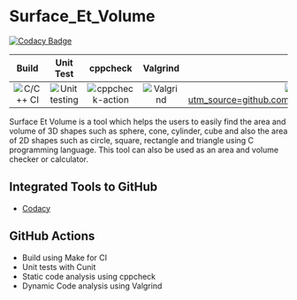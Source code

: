 # Surface_Et_Volume

[![Codacy Badge](https://api.codacy.com/project/badge/Grade/ddcb6b29ca28468b8a6ec275b199f6c3)](https://app.codacy.com/gh/stepin105169/Surface_Et_Volume?utm_source=github.com&utm_medium=referral&utm_content=stepin105169/Surface_Et_Volume&utm_campaign=Badge_Grade)

|Build|Unit Test|cppcheck|Valgrind|Codacy|
|:--:|:--:|:--:|:--:|:--:|
|![C/C++ CI](https://github.com/stepin105169/sample/workflows/C/C++%20CI/badge.svg)|![Unit testing](https://github.com/stepin105169/sample/workflows/Unit%20testing/badge.svg)|![cppcheck-action](https://github.com/stepin105169/sample/workflows/cppcheck-action/badge.svg)|![Valgrind](https://github.com/stepin105169/Surface_Et_Volume/workflows/Valgrind/badge.svg)|![Codacy Badge](https://api.codacy.com/project/badge/Grade/ddcb6b29ca28468b8a6ec275b199f6c3)](https://app.codacy.com/gh/stepin105169/Surface_Et_Volume?utm_source=github.com&utm_medium=referral&utm_content=stepin105169/Surface_Et_Volume&utm_campaign=Badge_Grade)|

Surface Et Volume is a tool which helps the users to easily find the area and volume of 3D shapes such as sphere, cone, cylinder, cube and also the area of 2D shapes such as circle, square, rectangle and triangle using C programming language. This tool can also be used as an area and volume checker or calculator.

## Integrated Tools to GitHub
*  [Codacy](https://www.codacy.com/)


## GitHub Actions
* Build using Make for CI
* Unit tests with Cunit
* Static code analysis using cppcheck
* Dynamic Code analysis using Valgrind
